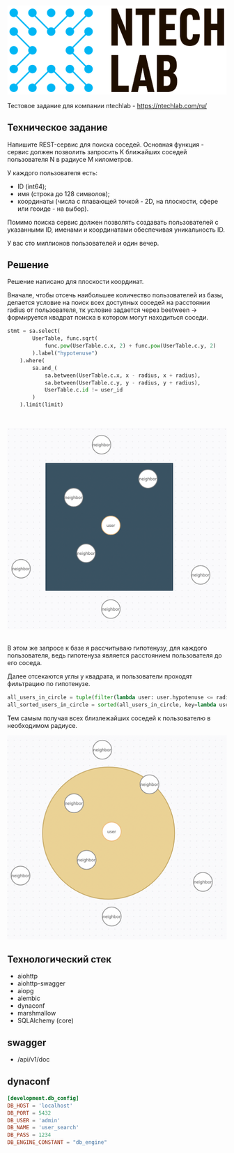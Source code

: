 ![ntechlab](./assets/title.png "ntechlab")
<br/>

Тестовое задание для компании ntechlab - https://ntechlab.com/ru/

## Техническое задание
Напишите REST-сервис для поиска соседей. Основная функция - сервис должен позволить запросить K ближайших соседей пользователя N в радиусе M километров.

У каждого пользователя есть:
 - ID (int64);
 - имя (строка до 128 символов);
 - координаты (числа с плавающей точкой - 2D, на плоскости, сфере или геоиде - на выбор).

Помимо поиска сервис должен позволять создавать пользователей с указанными ID, именами и координатами обеспечивая уникальность ID.

У вас сто миллионов пользователей и один вечер.

## Решение
Решение написано для плоскости координат.

Вначале, чтобы отсечь наибольшее количество пользователей из базы, делается условие на поиск
всех доступных соседей на расстоянии radius от пользователя, тк условие задается через
beetween -> формируется квадрат поиска в котором могут находиться соседи.
```python
stmt = sa.select(
        UserTable, func.sqrt(
            func.pow(UserTable.c.x, 2) + func.pow(UserTable.c.y, 2)
        ).label("hypotenuse")
    ).where(
        sa.and_(
            sa.between(UserTable.c.x, x - radius, x + radius),
            sa.between(UserTable.c.y, y - radius, y + radius),
            UserTable.c.id != user_id
        )
    ).limit(limit)

```
<br/>

![ntechlab](./assets/all_users_in_square.png "ntechlab")

<br/>
В этом же запросе к базе я рассчитываю гипотенузу, для каждого пользователя,
ведь гипотенуза является расстоянием пользователя до его соседа.

Далее отсекаются углы у квадрата, и пользователи проходят фильтрацию по гипотенузе.
```python
all_users_in_circle = tuple(filter(lambda user: user.hypotenuse <= radius, users))
all_sorted_users_in_circle = sorted(all_users_in_circle, key=lambda user: user.hypotenuse)
```

Тем самым получая всех близлежайших соседей к пользователю в необходимом радиусе. 
<br/>

![ntechlab](./assets/all_users_in_circle.png "ntechlab")

## Технологический стек
- aiohttp
- aiohttp-swagger
- aiopg
- alembic
- dynaconf
- marshmallow
- SQLAlchemy (core)

## swagger
- /api/v1/doc

## dynaconf
```toml
[development.db_config]
DB_HOST = 'localhost'
DB_PORT = 5432
DB_USER = 'admin'
DB_NAME = 'user_search'
DB_PASS = 1234
DB_ENGINE_CONSTANT = "db_engine"
```